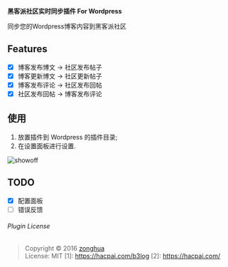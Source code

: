**黑客派社区实时同步插件 For Wordpress**

同步您的Wordpress博客内容到黑客派社区

## Features
* [x] 博客发布博文 -> 社区发布帖子
* [x] 博客更新博文 -> 社区更新帖子
* [x] 博客发布评论 -> 社区发布回帖
* [x] 社区发布回帖 -> 博客发布评论

## 使用
1. 放置插件到 Wordpress 的插件目录;
2. 在设置面板进行设置.

![showoff](https://raw.githubusercontent.com/zh-h/hacpai-sync-wordpress/master/images/showoff.png)

## TODO
* [x] 配置面板
* [ ] 错误反馈

###### Plugin License
> Copyright © 2016 [zonghua](https://applehater.cn)  
> License: MIT
 [1]: https://hacpai.com/b3log
 [2]: https://hacpai.com/
